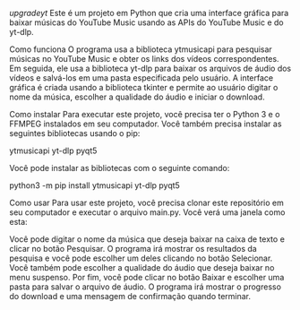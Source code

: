 *upgradeyt*
Este é um projeto em Python que cria uma interface gráfica para baixar músicas do YouTube Music usando as APIs do YouTube Music e do yt-dlp.

Como funciona
O programa usa a biblioteca ytmusicapi para pesquisar músicas no YouTube Music e obter os links dos vídeos correspondentes. Em seguida, ele usa a biblioteca yt-dlp para baixar os arquivos de áudio dos vídeos e salvá-los em uma pasta especificada pelo usuário. A interface gráfica é criada usando a biblioteca tkinter e permite ao usuário digitar o nome da música, escolher a qualidade do áudio e iniciar o download.

Como instalar
Para executar este projeto, você precisa ter o Python 3 e o FFMPEG instalados em seu computador. Você também precisa instalar as seguintes bibliotecas usando o pip:

ytmusicapi
yt-dlp
pyqt5

Você pode instalar as bibliotecas com o seguinte comando:

python3 -m pip install ytmusicapi yt-dlp pyqt5

Como usar
Para usar este projeto, você precisa clonar este repositório em seu computador e executar o arquivo main.py. Você verá uma janela como esta:

Você pode digitar o nome da música que deseja baixar na caixa de texto e clicar no botão Pesquisar. O programa irá mostrar os resultados da pesquisa e você pode escolher um deles clicando no botão Selecionar. Você também pode escolher a qualidade do áudio que deseja baixar no menu suspenso. Por fim, você pode clicar no botão Baixar e escolher uma pasta para salvar o arquivo de áudio. O programa irá mostrar o progresso do download e uma mensagem de confirmação quando terminar.
